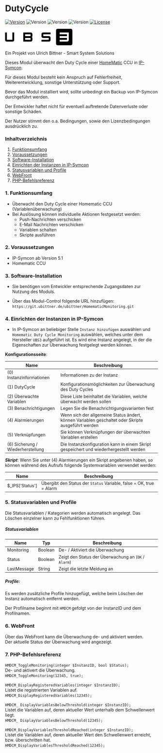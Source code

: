 # DutyCycle

[![Version](https://img.shields.io/badge/Symcon_Version-5.1>-red.svg)](https://www.symcon.de/service/dokumentation/entwicklerbereich/sdk-tools/sdk-php/)
![Version](https://img.shields.io/badge/Modul_Version-1.02-blue.svg)
![Version](https://img.shields.io/badge/Modul_Build-3-blue.svg)
![Version](https://img.shields.io/badge/Code-PHP-blue.svg)
[![License](https://img.shields.io/badge/License-CC%20BY--NC--SA%204.0-green.svg)](https://creativecommons.org/licenses/by-nc-sa/4.0/)  

![Logo](../imgs/ubs3_logo.png)  

Ein Projekt von Ulrich Bittner - Smart System Solutions  

Dieses Modul überwacht den Duty Cycle einer [HomeMatic](https://www.homematic.com/) CCU in [IP-Symcon](https://www.symcon.de).

Für dieses Modul besteht kein Anspruch auf Fehlerfreiheit, Weiterentwicklung, sonstige Unterstützung oder Support.

Bevor das Modul installiert wird, sollte unbedingt ein Backup von IP-Symcon durchgeführt werden.

Der Entwickler haftet nicht für eventuell auftretende Datenverluste oder sonstige Schäden.

Der Nutzer stimmt den o.a. Bedingungen, sowie den Lizenzbedingungen ausdrücklich zu.

### Inhaltverzeichnis

1. [Funktionsumfang](#1-funktionsumfang)
2. [Voraussetzungen](#2-voraussetzungen)
3. [Software-Installation](#3-software-installation)
4. [Einrichten der Instanzen in IP-Symcon](#4-einrichten-der-instanzen-in-ip-symcon)
5. [Statusvariablen und Profile](#5-statusvariablen-und-profile)
6. [WebFront](#6-webfront)
7. [PHP-Befehlsreferenz](#7-php-befehlsreferenz)

### 1. Funktionsumfang

* Überwacht den Duty Cycle einer Homematic CCU (Variablenüberwachung)
* Bei Auslösung können individuelle Aktionen festgesetzt werden:
  * Push-Nachrichten verschicken
  * E-Mail Nachrichten verschicken
  * Variablen schalten
  * Skripte ausführen
  
### 2. Voraussetzungen

- IP-Symcon ab Version 5.1
- Homematic CCU

### 3. Software-Installation

- Sie benötigen vom Entwickler entsprechende Zugangsdaten zur Nutzung des Moduls.  

- Über das Modul-Control folgende URL hinzufügen: `https://git.ubittner.de/ubittner/HomematicMonitoring.git`

### 4. Einrichten der Instanzen in IP-Symcon

- In IP-Symcon an beliebiger Stelle `Instanz hinzufügen` auswählen und `Homematic Duty Cycle Monitoring` auswählen, welches unter dem Hersteller `UBS3` aufgeführt ist. Es wird eine Instanz angelegt, in der die Eigenschaften zur Überwachung festgelegt werden können.

__Konfigurationsseite__:

Name                                | Beschreibung
----------------------------------- | ---------------------------------
(0) Instanzinformationen            | Informationen zu der Instanz
(1) DutyCycle                       | Konfigurationsmöglichkeiten zur Überwachung des Duty Cycles
(2) Überwachte Variablen            | Diese Liste beinhaltet die Variablen, welche überwacht werden sollen
(3) Benachrichtigungen              | Legen Sie die Benachrichtigungsvarianten fest
(4) Alarmierungen                   | Wenn sich der allgemeine Status ändert, können Variablen geschaltet oder Skripte ausgeführt werden
(5) Verknüpfungen                   | Sie können Verknüpfungen der überwachten Variablen erstellen
(6) Sicherung / Wiederherstellung   | Die Instanzkonfiguration kann in einem Skript gespeichert und wiederhergestellt werden

___Skript___: Wenn Sie unter (4) Alarmierungen ein Skript angebenen haben, so können während des Aufrufs folgende Systemvariablen verwendet werden:

Name                                | Beschreibung
----------------------------------- | ---------------------------------
$_IPS['Status']                     | Übergibt den Status der `Status` Variable, false = OK, true = Alarm

### 5. Statusvariablen und Profile

Die Statusvariablen / Kategorien werden automatisch angelegt. Das Löschen einzelner kann zu Fehlfunktionen führen.

##### Statusvariablen

Name         | Typ       | Beschreibung
------------ | --------- | ----------------
Monitoring   | Boolean   | De- / Aktiviert die Überwachung
Status       | Boolean   | Zeigt den Status der Überwachung an (`OK` / `Alarm`)
LastMessage  | String    | Zeigt die letzte Meldung an

##### Profile:

Es werden zusätzliche Profile hinzugefügt, welche beim Löschen der Instanz automatisch entfernt werden.

Der Profilname beginnt mit `HMDCM` gefolgt von der InstanzID und dem Profilnamen.

### 6. WebFront

Über das WebFront kann die Überwachung de- und aktiviert werden.  
Der aktuelle Status der Überwachung wird angezeigt.

### 7. PHP-Befehlsreferenz

`HMDCM_ToggleMonitoring(integer $InstanzID, bool $Status);`  
De- und aktivert die Überwachung.  
`HMDCM_ToggleMonitoring(12345, true);`

`HMDCM_DisplayRegisteredVariables(integer $InstanzID);`  
Listet die registrierten Variablen auf.  
`HMDCM_DisplayRegisteredVariables(12345);`

`HMDCM_ DisplayVariablesBelowThreshold(integer $InstanzID);`  
Listet die Variablen auf, deren aktueller Wert unterhalb dem Schwellenwert liegt.  
`HMDCM_ DisplayVariablesBelowThreshold(12345);`

`HMDCM_DisplayVariablesThresholdReached(integer $InstanzID);`  
Listet die Variablen auf, deren aktueller Wert den Schwellenwert erreicht, bzw. überschritten hat.  
`HMDCM_DisplayVariablesThresholdReached(12345);`
